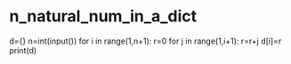 # n_natural_num_in_a_dict
d={}
n=int(input())
for i in range(1,n+1):
  r=0
  for j in range(1,i+1):
    r=r+j
  d[i]=r
print(d)
